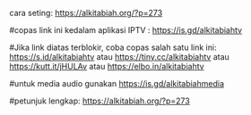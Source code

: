 cara seting: https://alkitabiah.org/?p=273


#copas link ini kedalam aplikasi IPTV  : https://is.gd/alkitabiahtv

#Jika link diatas terblokir, coba copas salah satu link ini: https://s.id/alkitabiahtv atau https://tiny.cc/alkitabiahtv atau  https://kutt.it/jHULAv  atau  https://elbo.in/alkitabiahtv

#untuk media audio gunakan https://is.gd/alkitabiahmedia



#petunjuk lengkap: https://alkitabiah.org/?p=273

